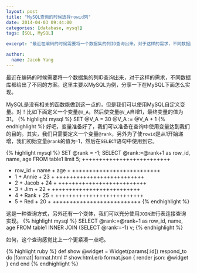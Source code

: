 ```yaml
---
layout: post
title: "MySQL查询的时候选择rowid列"
date: 2014-04-03 09:44:00
categories: [database, mysql]
tags: [SQL, MySQL]

excerpt: "最近在编码的时候需要将一个数据集的列ID查询出来，对于这样的需求，不同数据库都给出了不同的方案。"

author:
  name: Jacob Yang
---
```


最近在编码的时候需要将一个数据集的列ID查询出来，对于这样的需求，不同数据库都给出了不同的方案。这里主要以MySQL为例，分享一下在MySQL下面怎么实现。

MySQL是没有相关的函数能做到这一点的，但是我们可以使用MySQL自定义变量。对！比如下面定义一个变量`@V_A`，然后使变量`@V_A`自增1，最终变量的值为31。
{% highlight mysql %}
SET @V_A = 30
@V_A := @V_A + 1
{% endhighlight %}
好吧，变量准备好了，我们可以准备在查询中使用变量达到我们的目的。其实，我们只需要定义一个变量`@rank`，另外为了使`rowid`是从1开始递增，我们初始变量`@rank`的值为-1，然后在`SELECT`语句中使用到它。

{% highlight mysql %}
SET @rank = -1;
SELECT @rank:=@rank+1 as row_id, name, age FROM table1 limit 5;
++++++++++++++++++++++++++
+ row_id + name   +  age +
++++++++++++++++++++++++++
+ 1      + Annie  +  23  +
++++++++++++++++++++++++++
+ 2      + Jacob  +  24  +
++++++++++++++++++++++++++
+ 3      + Jim    +  22  +
++++++++++++++++++++++++++
+ 4      + Rank   +  25  +
++++++++++++++++++++++++++
+ 5      + Red    +  20  +
++++++++++++++++++++++++++
{% endhighlight %}
    
    
这是一种查询方式，另外还有一个变体，我们可以充分使用`JOIN`进行表连接查询实现。
{% highlight mysql %}
SELECT @rank:=@rank+1 as row_id, name, age FROM table1 INNER JOIN (SELECT @rank:=-1) v;
{% endhighlight %}
    
如何，这个查询感觉比上一个更紧凑一点吧。

{% highlight ruby %}
def show
  @widget = Widget(params[:id])
  respond_to do |format|
	format.html # show.html.erb
	format.json { render json: @widget }
  end
end
{% endhighlight %}
    
